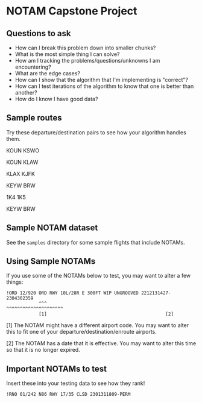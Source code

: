 # NOTAM Capstone Project

## Questions to ask

* How can I break this problem down into smaller chunks?
* What is the most simple thing I can solve?
* How am I tracking the problems/questions/unknowns I am encountering?
* What are the edge cases?
* How can I show that the algorithm that I'm implementing is "correct"?
* How can I test iterations of the algorithm to know that one is better than another?
* How do I know I have good data?

## Sample routes

Try these departure/destination pairs to see how your algorithm handles them.

KOUN KSWO

KOUN KLAW

KLAX KJFK

KEYW BRW

1K4 1K5

KEYW BRW


## Sample NOTAM dataset

See the `samples` directory for some sample flights that include NOTAMs.

## Using Sample NOTAMs

If you use some of the NOTAMs below to test, you may want to alter a few things:

```
!ORD 12/920 ORD RWY 10L/28R E 300FT WIP UNGROOVED 2212131427-2304302359
            ^^^                                   ^^^^^^^^^^^^^^^^^^^^^
            [1]                                            [2]
```
[1] The NOTAM might have a different airport code. You may want to alter this
to fit one of your departure/destination/enroute airports.

[2] The NOTAM has a date that it is effective. You may want to alter this time
so that it is no longer expired.

## Important NOTAMs to test

Insert these into your testing data to see how they rank!

```
!RNO 01/242 N86 RWY 17/35 CLSD 2301311809-PERM
```
